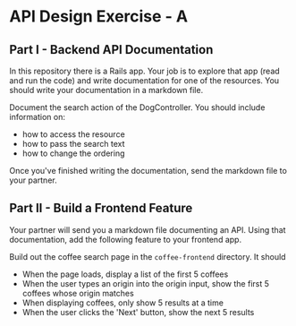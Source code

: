 # API Design Exercise - A

## Part I - Backend API Documentation

In this repository there is a Rails app. Your job is to explore that app (read and run the code) and write documentation for one of the resources. You should write your documentation in a markdown file.

Document the search action of the DogController. You should include information on:

- how to access the resource
- how to pass the search text
- how to change the ordering

Once you've finished writing the documentation, send the markdown file to your partner.

## Part II - Build a Frontend Feature

Your partner will send you a markdown file documenting an API. Using that documentation, add the following feature to your frontend app.

Build out the coffee search page in the `coffee-frontend` directory. It should

- When the page loads, display a list of the first 5 coffees
- When the user types an origin into the origin input, show the first 5 coffees whose origin matches
- When displaying coffees, only show 5 results at a time
- When the user clicks the 'Next' button, show the next 5 results
